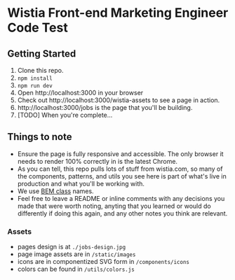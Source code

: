 # Wistia Front-end Marketing Engineer Code Test

## Getting Started

1. Clone this repo.
2. `npm install`
3. `npm run dev`
4. Open http://localhost:3000 in your browser
5. Check out http://localhost:3000/wistia-assets to see a page in action.
6. http://localhost:3000/jobs is the page that you'll be building.
7. [TODO] When you're complete...


## Things to note

- Ensure the page is fully responsive and accessible. The only browser it needs to render 100% correctly in is the latest Chrome.
- As you can tell, this repo pulls lots of stuff from wistia.com, so many of the components, patterns, and utils you see here is part of what's live in production and what you'll be working with.
- We use [BEM class](http://getbem.com/naming/) names.
- Feel free to leave a README or inline comments with any decisions you made that were worth noting, anyting that you learned or would do differently if doing this again, and any other notes you think are relevant.

### Assets

- pages design is at `./jobs-design.jpg`
- page image assets are in `/static/images`
- icons are in componentized SVG form in `/components/icons`
- colors can be found in `/utils/colors.js`
